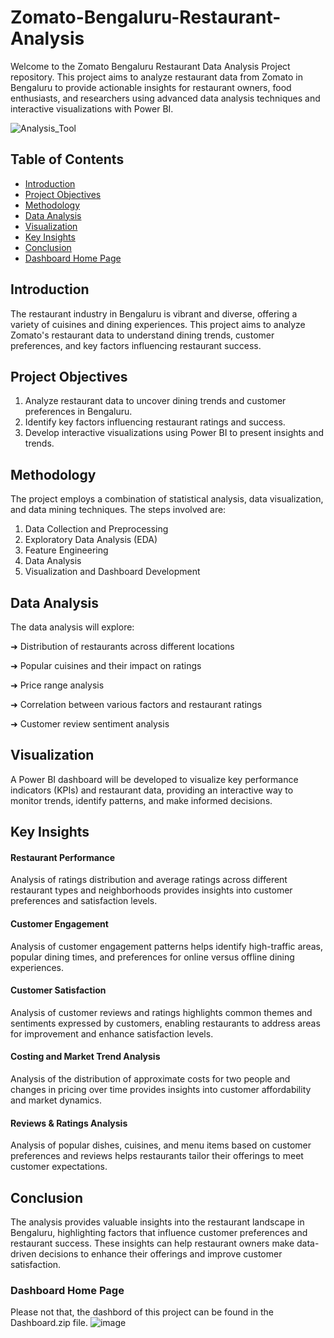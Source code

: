 # Zomato-Bengaluru-Restaurant-Analysis
Welcome to the Zomato Bengaluru Restaurant Data Analysis Project repository. This project aims to analyze restaurant data from Zomato in Bengaluru to provide actionable insights for restaurant owners, food enthusiasts, and researchers using advanced data analysis techniques and interactive visualizations with Power BI.

![Analysis_Tool](https://img.shields.io/badge/Analysis_Tool-Power_BI-yellow)

## Table of Contents

- [Introduction](#introduction)
- [Project Objectives](#project-objectives)
- [Methodology](#methodology)
- [Data Analysis](#data-analysis)
- [Visualization](#visualization)
- [Key Insights](#key-insights)
- [Conclusion](#conclusion)
- [Dashboard Home Page](#dashboard-home-page)

## Introduction

The restaurant industry in Bengaluru is vibrant and diverse, offering a variety of cuisines and dining experiences. This project aims to analyze Zomato's restaurant data to understand dining trends, customer preferences, and key factors influencing restaurant success.

## Project Objectives

1. Analyze restaurant data to uncover dining trends and customer preferences in Bengaluru.
2. Identify key factors influencing restaurant ratings and success.
3. Develop interactive visualizations using Power BI to present insights and trends.

## Methodology

The project employs a combination of statistical analysis, data visualization, and data mining techniques. The steps involved are:

1. Data Collection and Preprocessing
2. Exploratory Data Analysis (EDA)
3. Feature Engineering
4. Data Analysis
5. Visualization and Dashboard Development

## Data Analysis

The data analysis will explore:

➜ Distribution of restaurants across different locations

➜ Popular cuisines and their impact on ratings

➜ Price range analysis

➜ Correlation between various factors and restaurant ratings

➜ Customer review sentiment analysis

## Visualization

A Power BI dashboard will be developed to visualize key performance indicators (KPIs) and restaurant data, providing an interactive way to monitor trends, identify patterns, and make informed decisions.

## Key Insights

#### Restaurant Performance
Analysis of ratings distribution and average ratings across different restaurant types and neighborhoods provides insights into customer preferences and satisfaction levels.

#### Customer Engagement
Analysis of customer engagement patterns helps identify high-traffic areas, popular dining times, and preferences for online versus offline dining experiences.

#### Customer Satisfaction
Analysis of customer reviews and ratings highlights common themes and sentiments expressed by customers, enabling restaurants to address areas for improvement and enhance satisfaction levels.

#### Costing and Market Trend Analysis
Analysis of the distribution of approximate costs for two people and changes in pricing over time provides insights into customer affordability and market dynamics.

#### Reviews & Ratings Analysis
Analysis of popular dishes, cuisines, and menu items based on customer preferences and reviews helps restaurants tailor their offerings to meet customer expectations.

## Conclusion
The analysis provides valuable insights into the restaurant landscape in Bengaluru, highlighting factors that influence customer preferences and restaurant success. These insights can help restaurant owners make data-driven decisions to enhance their offerings and improve customer satisfaction.

### Dashboard Home Page 
Please not that, the dashbord of this project can be found in the Dashboard.zip file.
![image](https://github.com/rajan2133/Zomato-Bengaluru-Restaurant-Analysis/assets/125083834/4e11a0e0-8df8-4fff-8c01-b68d536704bd)


